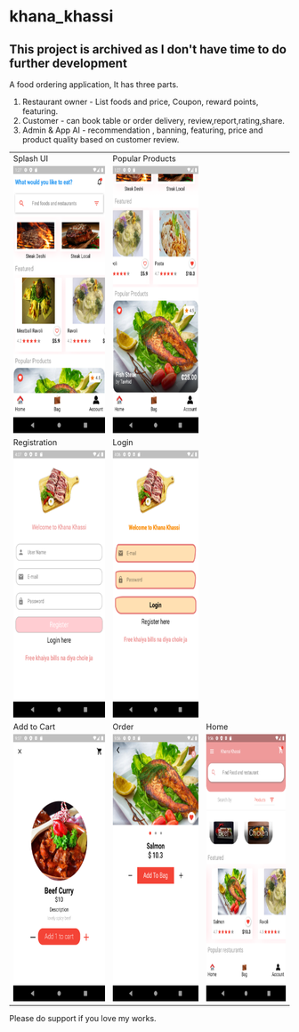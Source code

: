 # khana_khassi
## This project is archived as I don't have time to do further development
A food ordering application,
It has three parts.
1. Restaurant owner - List foods and price, Coupon, reward points, featuring.
2. Customer - can book table or order delivery, review,report,rating,share.
3. Admin & App AI - recommendation , banning, featuring, price and product quality based on customer review.

<table>
  <tr>
    <td>Splash UI</td>
     <td>Popular Products</td>
  </tr>
  <tr>
    <td valign="top"><img src="assets/screenshots/UI_Photo/s1.png" width=270 height=480></td>
    <td valign="top"><img src="assets/screenshots/UI_Photo/s2.png" width=270 height=480></td>
  </tr>
  <tr>
    
  <td>Registration</td>
     <td>Login</td>
  </tr>
  <tr>
  <td valign="top"><img src="assets/screenshots/UI_Photo/reg.png" width=270 height=480></td>
  <td valign="top"><img src="assets/screenshots/UI_Photo/log.png" width=270 height=480></td>
  </tr>
  <tr>
    
  <td>Add to Cart</td>
  <td>Order</td>
  <td>Home</td>
  </tr>
  <tr>
  <td valign="top"><img src="assets/screenshots/UI_Photo/s3.png" width=270 height=480></td>
   <td valign="top"><img src="assets/screenshots/UI_Photo/s6.png" width=270 height=480></td>
   <td valign="top"><img src="assets/screenshots/UI_Photo/s7.png" width=270 height=480></td>
  </tr>
  </tr>
  </tr>
  
  </tr>
 </table>
 
 

Please do support if you love my works.
